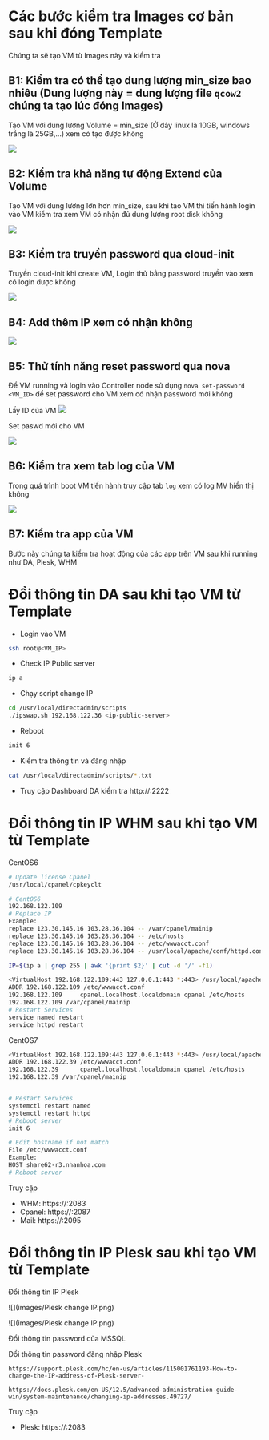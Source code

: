 # Các bước kiểm tra Images cơ bản sau khi đóng Template

Chúng ta sẽ tạo VM từ Images này và kiểm tra 

## B1: Kiểm tra có thể tạo dung lượng min_size bao nhiêu (Dung lượng này = dung lượng file `qcow2` chúng ta tạo lúc đóng Images)

Tạo VM với dung lượng Volume = min_size (Ở đây linux là 10GB, windows trắng là 25GB,...) xem có tạo được không 

![](../images/check_images/vol1.png)

## B2: Kiểm tra khả năng tự động Extend của Volume 

Tạo VM với dung lượng lớn hơn min_size, sau khi tạo VM thì tiến hành login vào VM kiểm tra xem VM có nhận đủ dung lượng root disk không 

![](../images/check_images/vol2.png)

## B3: Kiểm tra truyền password qua cloud-init 

Truyền cloud-init khi create VM, Login thử bằng password truyền vào xem có login được không 

![](../images/check_images/cloud-init.png)

## B4: Add thêm IP xem có nhận không 

![](../images/check_images/addip.png)

## B5: Thử tính năng reset password qua nova

Để VM running và login vào Controller node sử dụng `nova set-password <VM_ID>` để set password cho VM xem có nhận password mới không 

Lấy ID của VM 
![](../images/check_images/id.png)

Set paswd mới cho VM 

![](../images/check_images/setpasswd.png)

## B6: Kiểm tra xem tab log của VM 

Trong quá trình boot VM tiến hành truy cập tab `log` xem có log MV hiển thị không 

![](../images/check_images/log.png)

## B7: Kiểm tra app của VM 

Bước này chúng ta kiểm tra hoạt động của các app trên VM sau khi running như DA, Plesk, WHM

# Đổi thông tin DA sau khi tạo VM từ Template

- Login vào VM 
```sh 
ssh root@<VM_IP>
```

- Check IP Public server 
```sh 
ip a
```

- Chạy script change IP 
```sh 
cd /usr/local/directadmin/scripts
./ipswap.sh 192.168.122.36 <ip-public-server>
```

- Reboot
```sh 
init 6 
```

- Kiểm tra thông tin và đăng nhập 
```sh 
cat /usr/local/directadmin/scripts/*.txt
```

- Truy cập Dashboard DA kiểm tra 
http://<ip-public-server>:2222

# Đổi thông tin IP WHM sau khi tạo VM từ Template

CentOS6
``` sh
# Update license Cpanel
/usr/local/cpanel/cpkeyclt

# CentOS6
192.168.122.109
# Replace IP
Example: 
replace 123.30.145.16 103.28.36.104 -- /var/cpanel/mainip 
replace 123.30.145.16 103.28.36.104 -- /etc/hosts
replace 123.30.145.16 103.28.36.104 -- /etc/wwwacct.conf
replace 123.30.145.16 103.28.36.104 -- /usr/local/apache/conf/httpd.conf

IP=$(ip a | grep 255 | awk '{print $2}' | cut -d '/' -f1)

<VirtualHost 192.168.122.109:443 127.0.0.1:443 *:443> /usr/local/apache/conf/httpd.conf
ADDR 192.168.122.109 /etc/wwwacct.conf
192.168.122.109		cpanel.localhost.localdomain cpanel /etc/hosts
192.168.122.109 /var/cpanel/mainip
# Restart Services
service named restart
service httpd restart
```

CentOS7 
```sh
<VirtualHost 192.168.122.109:443 127.0.0.1:443 *:443> /usr/local/apache/conf/httpd.conf
ADDR 192.168.122.39 /etc/wwwacct.conf
192.168.122.39		cpanel.localhost.localdomain cpanel /etc/hosts
192.168.122.39 /var/cpanel/mainip


# Restart Services
systemctl restart named
systemctl restart httpd
# Reboot server
init 6 

# Edit hostname if not match
File /etc/wwwacct.conf
Example:
HOST share62-r3.nhanhoa.com
# Reboot server
```

Truy cập 
- WHM: https://<ip-public-server>:2083
- Cpanel: https://<ip-public-server>:2087
- Mail: https://<ip-public-server>:2095

# Đổi thông tin IP Plesk sau khi tạo VM từ Template

Đổi thông tin IP Plesk

![](images/Plesk change IP.png)

![](images/Plesk change IP.png)

Đổi thông tin password của MSSQL



Đổi thông tin password đăng nhập Plesk

```
https://support.plesk.com/hc/en-us/articles/115001761193-How-to-change-the-IP-address-of-Plesk-server-

https://docs.plesk.com/en-US/12.5/advanced-administration-guide-win/system-maintenance/changing-ip-addresses.49727/
```

Truy cập 
- Plesk: https://<ip-public-server>:2083

